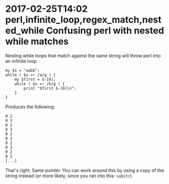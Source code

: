 2017-02-25T14:02 perl,infinite_loop,regex_match,nested_while
Confusing perl with nested while matches
========================================

Nesting while loops that match against the same string will throw perl into an
infinite loop.

    my $s = "aabb";
    while ( $s =~ /a/g ) {
        my $first = $-[0];
        while ( $s =~ /b/g ) {
            print "$first $-[0]\n";
        }
    }

Produces the following:

    0 2
    0 3
    0 2
    0 3
    0 2
    0 3
    0 2
    0 3
    0 2
    0 3
    [...]

That's right. Same pointer. You can work around this by using a copy of the
string instead (or more likely, since you ran into this: `substr`).
